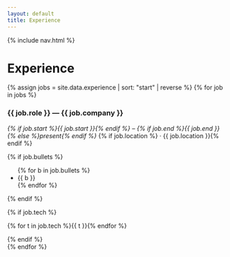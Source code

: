 ```yaml
---
layout: default
title: Experience
---
```

{% include nav.html %}

# Experience

{% assign jobs = site.data.experience | sort: "start" | reverse %}
{% for job in jobs %}
<div class="card">
  <h3>{{ job.role }} — {{ job.company }}</h3>
  <p><em>
    {% if job.start %}{{ job.start }}{% endif %} – {% if job.end %}{{ job.end }}{% else %}present{% endif %}
  </em>{% if job.location %} · {{ job.location }}{% endif %}</p>

  {% if job.bullets %}
  <ul>
    {% for b in job.bullets %}
      <li>{{ b }}</li>
    {% endfor %}
  </ul>
  {% endif %}

  {% if job.tech %}
  <p class="tags">
    {% for t in job.tech %}<span class="tag">{{ t }}</span>{% endfor %}
  </p>
  {% endif %}
</div>
{% endfor %}

